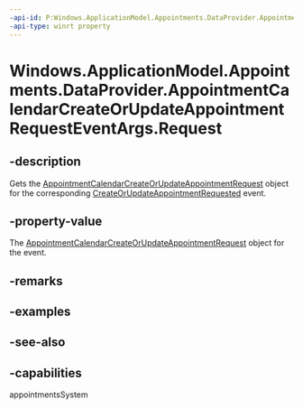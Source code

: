 ```yaml
---
-api-id: P:Windows.ApplicationModel.Appointments.DataProvider.AppointmentCalendarCreateOrUpdateAppointmentRequestEventArgs.Request
-api-type: winrt property
---
```


<!-- Property syntax
public Windows.ApplicationModel.Appointments.DataProvider.AppointmentCalendarCreateOrUpdateAppointmentRequest Request { get; }
-->

# Windows.ApplicationModel.Appointments.DataProvider.AppointmentCalendarCreateOrUpdateAppointmentRequestEventArgs.Request

## -description
Gets the [AppointmentCalendarCreateOrUpdateAppointmentRequest](appointmentcalendarcreateorupdateappointmentrequest.md) object for the corresponding [CreateOrUpdateAppointmentRequested](appointmentdataproviderconnection_createorupdateappointmentrequested.md) event.

## -property-value
The [AppointmentCalendarCreateOrUpdateAppointmentRequest](appointmentcalendarcreateorupdateappointmentrequest.md) object for the event.

## -remarks

## -examples

## -see-also

## -capabilities
appointmentsSystem

